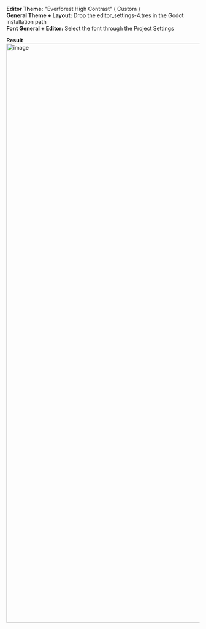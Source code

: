 **Editor Theme:** "Everforest High Contrast" ( Custom )\
**General Theme + Layout:** Drop the editor_settings-4.tres in the Godot installation path\
**Font General + Editor:** Select the font through the Project Settings

**Result**
<img width="1512" alt="image" src="https://github.com/AchillesKastanas/Godot-Config-Files/assets/47496934/36053e47-db12-437e-a067-f39b3374ca63">
